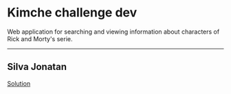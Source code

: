 # Kimche challenge dev

Web application for searching and viewing information about characters of Rick and Morty's serie.

---

## Silva Jonatan

[Solution](https://kimche-client.vercel.app/)
